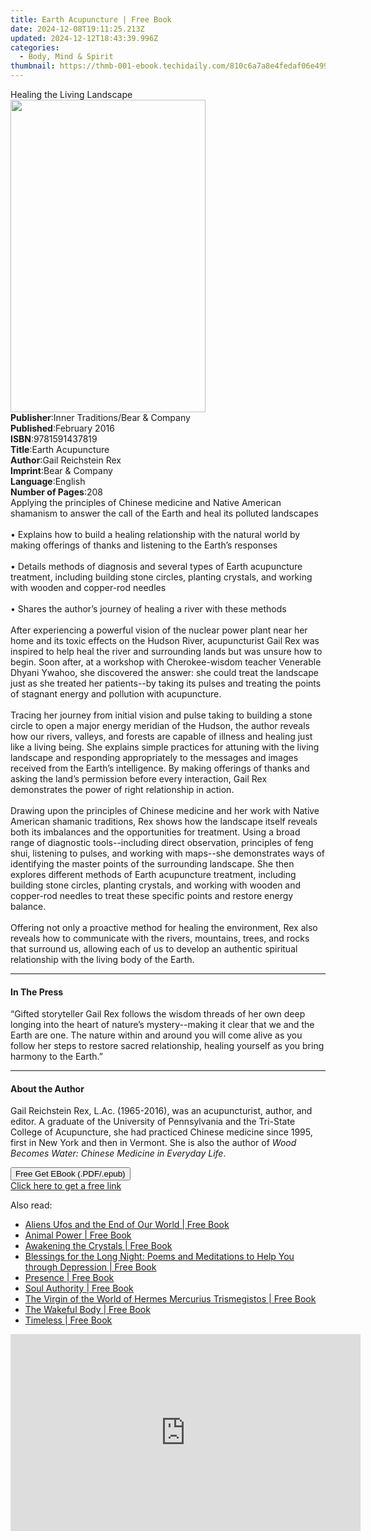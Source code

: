 ```yaml
---
title: Earth Acupuncture | Free Book
date: 2024-12-08T19:11:25.213Z
updated: 2024-12-12T18:43:39.996Z
categories:
  - Body, Mind & Spirit
thumbnail: https://thmb-001-ebook.techidaily.com/810c6a7a8e4fedaf06e4999b0d05f75cf6cca8f6445a6065e1d0c1a31af18117.jpg
---
```

<main id="book-container">
  <div class="flex flex-col">
    <div class="book-brief flex-1 py-6 px-4 sm:p-6 md:py-10 md:px-8">
      <!-- brief-->
      <div class="book-brief-main">Healing the Living Landscape</div>
    </div>
    <div
      class="book-meta-info flex-1 grid gap-4 col-start-1 col-end-3 row-start-1 sm:mb-6 sm:grid-cols-4 lg:gap-6 lg:col-start-2 lg:row-end-6 lg:row-span-6 lg:mb-0"
    >
      <div
        class="book-meta-info-left place-content-center mt-4 p-4 text-sm leading-6 col-start-2 col-span-2 dark:text-slate-400"
      >
        <img
          class="w-full h-500 object-cover rounded-lg sm:h-255 sm:col-span-2 lg:col-span-full"
          src="https://img-001-ebook.techidaily.com/046bed92cac8de65e7ca2569d9ca6be3200713cfdceb4a95ce2ca9860fa35126.jpg"
          alt=""
          width="312"
          height="500"
        />
      </div>
      <div
        class="book-meta-info-right mt-2 col-start-1 row-start-2 col-span-3 self-center"
      >
        <!-- meta data  -->
        <div class="flex flex-col px-4 md:px-8">
          <div class="flex-1">
            <strong>Publisher</strong>:<span class="px-2"
              >Inner Traditions/Bear &amp; Company</span
            >
          </div>
          <div class="flex-1">
            <strong>Published</strong>:<span class="px-2">February 2016</span>
          </div>
          <div class="flex-1">
            <strong>ISBN</strong>:<span class="px-2">9781591437819</span>
          </div>
          <div class="flex-1">
            <strong>Title</strong>:<span class="px-2">Earth Acupuncture</span>
          </div>
          <div class="flex-1">
            <strong>Author</strong>:<span class="px-2"
              >Gail Reichstein Rex</span
            >
          </div>
          <div class="flex-1">
            <strong>Imprint</strong>:<span class="px-2"
              >Bear &amp; Company</span
            >
          </div>
          <div class="flex-1">
            <strong>Language</strong>:<span class="px-2">English</span>
          </div>
          <div class="flex-1">
            <strong>Number of Pages</strong>:<span class="px-2">208</span>
          </div>
        </div>
      </div>
    </div>
    <div class="book-description flex-1 py-6 px-4 sm:p-6 md:py-10 md:px-8">
      <div class="book-description-main">
        <div accordion-content="" id="description">
          Applying the principles of Chinese medicine and Native American
          shamanism to answer the call of the Earth and heal its polluted
          landscapes<br /><br />• Explains how to build a healing relationship
          with the natural world by making offerings of thanks and listening to
          the Earth’s responses<br /><br />• Details methods of diagnosis and
          several types of Earth acupuncture treatment, including building stone
          circles, planting crystals, and working with wooden and copper-rod
          needles<br /><br />• Shares the author’s journey of healing a river
          with these methods<br /><br />After experiencing a powerful vision of
          the nuclear power plant near her home and its toxic effects on the
          Hudson River, acupuncturist Gail Rex was inspired to help heal the
          river and surrounding lands but was unsure how to begin. Soon after,
          at a workshop with Cherokee-wisdom teacher Venerable Dhyani Ywahoo,
          she discovered the answer: she could treat the landscape just as she
          treated her patients--by taking its pulses and treating the points of
          stagnant energy and pollution with acupuncture.<br /><br />Tracing her
          journey from initial vision and pulse taking to building a stone
          circle to open a major energy meridian of the Hudson, the author
          reveals how our rivers, valleys, and forests are capable of illness
          and healing just like a living being. She explains simple practices
          for attuning with the living landscape and responding appropriately to
          the messages and images received from the Earth’s intelligence. By
          making offerings of thanks and asking the land’s permission before
          every interaction, Gail Rex demonstrates the power of right
          relationship in action.<br /><br />Drawing upon the principles of
          Chinese medicine and her work with Native American shamanic
          traditions, Rex shows how the landscape itself reveals both its
          imbalances and the opportunities for treatment. Using a broad range of
          diagnostic tools--including direct observation, principles of feng
          shui, listening to pulses, and working with maps--she demonstrates
          ways of identifying the master points of the surrounding landscape.
          She then explores different methods of Earth acupuncture treatment,
          including building stone circles, planting crystals, and working with
          wooden and copper-rod needles to treat these specific points and
          restore energy balance.<br /><br />Offering not only a proactive
          method for healing the environment, Rex also reveals how to
          communicate with the rivers, mountains, trees, and rocks that surround
          us, allowing each of us to develop an authentic spiritual relationship
          with the living body of the Earth.
        </div>
        <div class="accordion-fader"></div>
      </div>
    </div>
    <div class="book-excerpts flex-1 py-6 px-4 sm:p-6 md:py-10 md:px-8">
      <!-- excerpts-->
      <div class="book-excerpts-main">
        <hr />
        <h4 class="placeholder placeholder-heading">
          <span>In The Press</span>
        </h4>
        <p>
          “Gifted storyteller Gail Rex follows the wisdom threads of her own
          deep longing into the heart of nature’s mystery--making it clear that
          we and the Earth are one. The nature within and around you will come
          alive as you follow her steps to restore sacred relationship, healing
          yourself as you bring harmony to the Earth.”
        </p>
      </div>
    </div>
    <div class="book-about-author flex-1 py-6 px-4 sm:p-6 md:py-10 md:px-8">
      <!-- about author-->
      <div class="book-main-author-main">
        <hr />
        <h4 class="placeholder placeholder-heading">
          <span>About the Author</span>
        </h4>
        <p>
          Gail Reichstein Rex, L.Ac. (1965-2016), was an acupuncturist, author,
          and editor. A graduate of the University of Pennsylvania and the
          Tri-State College of Acupuncture, she had practiced Chinese medicine
          since 1995, first in New York and then in Vermont. She is also the
          author of
          <i>Wood Becomes Water: Chinese Medicine in Everyday Life</i>.
        </p>
      </div>
    </div>
    <div class="book-free-get flex-1 py-6 px-4 sm:p-6 md:py-10 md:px-8">
      <button
        id="btn-free-get"
        class="bg-blue-500 hover:bg-blue-700 text-white font-bold py-2 px-4 rounded"
      >
        Free Get EBook (.PDF/.epub)
      </button>
      <div id="countdown-display" class="px-2 text-lg mt-2"></div>
      <a
        id="free-link"
        class="hidden bg-blue-500 hover:bg-blue-700 text-white font-bold py-2 px-4 rounded"
        href="https://www.ebooks.com/en-us/book/95782414/earth-acupuncture/gail-reichstein-rex/"
        target="_blank"
        >Click here to get a free link</a
      >
    </div>
    <script>
      let countdownTime = 0;
      let countdownInterval = null;
      document
        .getElementById('btn-free-get')
        .addEventListener('click', startCountdown);
      function startCountdown() {
        countdownTime = new Date().getTime() + 60000 * 3;
        countdownInterval = setInterval(updateCountdown, 1000);
        document.getElementById('btn-free-get').disabled = true;
        document
          .getElementById('btn-free-get')
          .classList.add('bg-gray-500', 'cursor-not-allowed');
      }
      function updateCountdown() {
        let currentTime = new Date().getTime();
        let timeLeft = countdownTime - currentTime;
        let secondsLeft = Math.floor(timeLeft / 1000);
        document.getElementById('countdown-display').innerHTML =
          `Remaining time: ${secondsLeft} seconds.`;
        if (secondsLeft <= 0) {
          clearInterval(countdownInterval);
          document.getElementById('btn-free-get').classList.add('hidden');
          document.getElementById('free-link').classList.remove('hidden');
          document.getElementById('countdown-display').innerHTML = '';
        }
      }
    </script>
  </div>
</main>

<ins class="adsbygoogle"
      style="display:block"
      data-ad-client="ca-pub-7571918770474297"
      data-ad-slot="8358498916"
      data-ad-format="auto"
      data-full-width-responsive="true"></ins>
    

<span class="atpl-alsoreadstyle">Also read:</span>
<div><ul>
<li><a href="https://novels-ebooks.techidaily.com/210335974-9781662441059-aliens-ufos-and-the-end-of-our-world/"><u>Aliens Ufos and the End of Our World | Free Book</u></a></li>
<li><a href="https://novels-ebooks.techidaily.com/210335129-9781797209548-animal-power/"><u>Animal Power | Free Book</u></a></li>
<li><a href="https://novels-ebooks.techidaily.com/210335377-9780593420874-awakening-the-crystals/"><u>Awakening the Crystals | Free Book</u></a></li>
<li><a href="https://novels-ebooks.techidaily.com/210334614-9781506480404-blessings-for-the-long-night-poems-and-meditations-to-help-you-through-depression/"><u>Blessings for the Long Night: Poems and Meditations to Help You through Depression | Free Book</u></a></li>
<li><a href="https://novels-ebooks.techidaily.com/210336406-9781784884192-presence/"><u>Presence | Free Book</u></a></li>
<li><a href="https://novels-ebooks.techidaily.com/210335824-9781623176945-soul-authority/"><u>Soul Authority | Free Book</u></a></li>
<li><a href="https://novels-ebooks.techidaily.com/210334915-9782357288317-the-virgin-of-the-world-of-hermes-mercurius-trismegistos/"><u>The Virgin of the World of Hermes Mercurius Trismegistos | Free Book</u></a></li>
<li><a href="https://novels-ebooks.techidaily.com/210334717-9780834844087-the-wakeful-body/"><u>The Wakeful Body | Free Book</u></a></li>
<li><a href="https://novels-ebooks.techidaily.com/210334937-9781631953705-timeless/"><u>Timeless | Free Book</u></a></li>
</ul></div>

<!-- affiliate ads begin -->
<iframe width="560" height="315" src="https://www.youtube.com/embed/15TKQ-BOENI?si=Ri4B2AuxAdi0Bglz" title="YouTube video player" frameborder="0" allow="accelerometer; autoplay; clipboard-write; encrypted-media; gyroscope; picture-in-picture; web-share" referrerpolicy="strict-origin-when-cross-origin" allowfullscreen></iframe>
<!-- affiliate ads end -->

